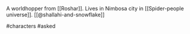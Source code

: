 A worldhopper from [[Roshar]]. Lives in Nimbosa city in [[Spider-people universe]]. [[@shallahi-and-snowflake]]

#characters #asked 